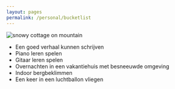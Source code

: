 ```yaml
---
layout: pages
permalink: /personal/bucketlist
---
```


<!-- <div id="personallist" class="content-wrapper">
    bucketlist: personal
</div> -->

![snowy cottage on mountain](https://th.bing.com/th/id/OIG.yMbW3FrhQpEUwmID4ebC?pid=ImgGn)

- Een goed verhaal kunnen schrijven
- Piano leren spelen
- Gitaar leren spelen
- Overnachten in een vakantiehuis met besneeuwde omgeving
- Indoor bergbeklimmen
- Een keer in een luchtballon vliegen
